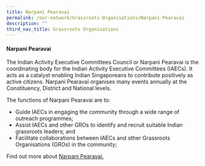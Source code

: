 ```yaml
---
title: Narpani Pearavai
permalink: /our-network/Grassroots-Organisations/Narpani-Pearavai
description: ""
third_nav_title: Grassroots Organisations
---
```

#### Narpani Pearavai

The Indian Activity Executive Committees Council or Narpani Pearavai is the coordinating body for the Indian Activity Executive Committees (IAECs). It acts as a catalyst enabling Indian Singaporeans to contribute positively as active citizens. Narpani Pearavai organises many events annually at the Constituency, District and National levels.

The functions of Narpani Pearavai are to:

* Guide IAECs in engaging the community through a wide range of outreach programmes;
* Assist IAECs and other GROs to identify and recruit suitable Indian grassroots leaders; and
* Facilitate collaborations between IAECs and other Grassroots Organisations (GROs) in the community;

Find out more about [Narpani Pearavai.](//)